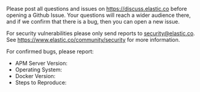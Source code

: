Please post all questions and issues on https://discuss.elastic.co
before opening a Github Issue. Your questions will reach a wider audience there,
and if we confirm that there is a bug, then you can open a new issue.

For security vulnerabilities please only send reports to security@elastic.co.
See https://www.elastic.co/community/security for more information.

For confirmed bugs, please report:
- APM Server Version: 
- Operating System: 
- Docker Version:
- Steps to Reproduce: 

